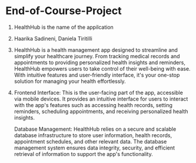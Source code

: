# End-of-Course-Project

1. HealthHub is the name of the appilcation
2. Haarika Sadineni, Daniela Tiritilli
3. HealthHub is a health management app designed to streamline and simplify your healthcare journey. From tracking medical records and appointments to providing personalized health insights and reminders, HealthHub empowers users to take control of their well-being with ease. With intuitive features and user-friendly interface, it's your one-stop solution for managing your health effortlessly.
4. Frontend Interface: This is the user-facing part of the app, accessible via mobile devices. It provides an intuitive interface for users to interact with the app's features such as accessing health records, setting reminders, scheduling appointments, and receiving personalized health insights.



   Database Management: HealthHub relies on a secure and scalable database infrastructure to store user information, health records, appointment schedules, and other relevant data. The database management system ensures data integrity, security, and efficient retrieval of information to support the app's functionality.
